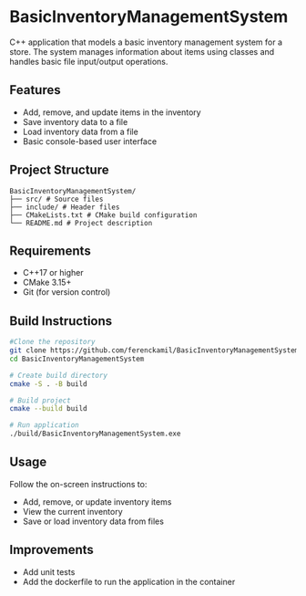 # BasicInventoryManagementSystem

C++ application that models a basic inventory management system for a store. The system manages information about items using classes and handles basic file input/output operations.

## Features

- Add, remove, and update items in the inventory
- Save inventory data to a file
- Load inventory data from a file
- Basic console-based user interface

## Project Structure
```
BasicInventoryManagementSystem/
├── src/ # Source files
├── include/ # Header files
├── CMakeLists.txt # CMake build configuration
└── README.md # Project description
```

## Requirements

- C++17 or higher
- CMake 3.15+
- Git (for version control)

## Build Instructions

```bash
#Clone the repository
git clone https://github.com/ferenckamil/BasicInventoryManagementSystem.git
cd BasicInventoryManagementSystem

# Create build directory
cmake -S . -B build

# Build project
cmake --build build

# Run application
./build/BasicInventoryManagementSystem.exe

```

## Usage

Follow the on-screen instructions to:
- Add, remove, or update inventory items
- View the current inventory
- Save or load inventory data from files

## Improvements

- Add unit tests
- Add the dockerfile to run the application in the container